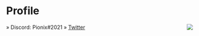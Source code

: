 # Profile

<img align='right' src="https://discord.c99.nl/widget/theme-4/510520418311077899.png"/>

» Discord: Pionix#2021
» [Twitter](https://twitter.com/smuzzy04)
